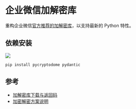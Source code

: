 # 企业微信加解密库

重构企业微信[官方推荐的加解密库](https://github.com/sbzhu/weworkapi_python)，以支持最新的 Python 特性。

## 依赖安装

![](https://img.shields.io/badge/python-3.10-yellow)

```shell
pip install pycryptodome pydantic
```

## 参考

- [加解密库下载与返回码](https://developer.work.weixin.qq.com/devtool/introduce?id=10128)
- [加密解密方案说明](https://developer.work.weixin.qq.com/document/path/90968)
